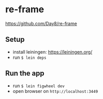 # re-frame

https://github.com/Day8/re-frame

## Setup

- install leiningen: https://leiningen.org/
- run `$ lein deps`

## Run the app

- run `$ lein figwheel dev`
- open browser on `http://localhost:3449`
